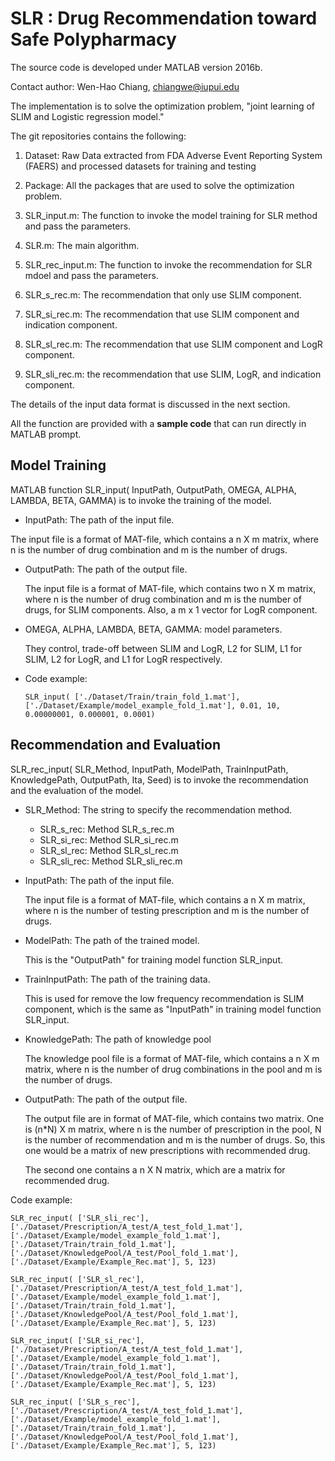 # SLR : Drug Recommendation toward Safe Polypharmacy
The source code is developed under MATLAB version 2016b.

Contact author: Wen-Hao Chiang, chiangwe@iupui.edu

The implementation is to solve the optimization problem, "joint learning of SLIM and Logistic regression model."

The git repositories contains the following:

1. Dataset: Raw Data extracted from FDA Adverse Event Reporting System (FAERS) and processed datasets for training and testing

2. Package: All the packages that are used to solve the optimization problem. 

3. SLR\_input.m: The function to invoke the model training for SLR method and pass the parameters.

4. SLR.m: The main algorithm.

5. SLR\_rec\_input.m: The function to invoke the recommendation for SLR mdoel and pass the parameters.

6. SLR\_s\_rec.m: The recommendation that only use SLIM component.

7. SLR\_si\_rec.m: The recommendation that use SLIM component and indication component.

8. SLR\_sl\_rec.m: The recommendation that use SLIM component and LogR component. 

9. SLR\_sli\_rec.m: the recommendation that use SLIM, LogR, and indication component. 

The details of the input data format is discussed in the next section.

All the function are provided with a **sample code** that can run directly in MATLAB prompt. 


## Model Training

MATLAB function SLR\_input( InputPath, OutputPath, OMEGA, ALPHA, LAMBDA, BETA, GAMMA) is to invoke the 
training of the model.

-  InputPath: The path of the input file. 

  The input file is a format of MAT-file, which contains a n X m matrix, where n is the number of drug combination and 
  m is the number of drugs. 

- OutputPath: The path of the output file.
 
  The input file is a format of MAT-file, which contains two n X m matrix, where n is the number of drug combination and
  m is the number of drugs, for SLIM components. Also, a m x 1 vector for LogR component.

- OMEGA, ALPHA, LAMBDA, BETA, GAMMA: model parameters. 

  They control, trade-off between SLIM and LogR, L2 for SLIM, L1 for SLIM, L2 for LogR, and L1 for LogR respectively.

- Code example:

  `SLR_input( ['./Dataset/Train/train_fold_1.mat'], ['./Dataset/Example/model_example_fold_1.mat'], 0.01, 10, 0.00000001, 0.000001, 0.0001)`

## Recommendation and Evaluation 

SLR\_rec\_input( SLR\_Method, InputPath, ModelPath, TrainInputPath, KnowledgePath, OutputPath, Ita, Seed) is to invoke the recommendation and the evaluation of the model.

- SLR\_Method: The string to specify the recommendation method.
  - SLR\_s\_rec: Method SLR\_s\_rec.m
  - SLR\_si\_rec: Method SLR\_si\_rec.m
  - SLR\_sl\_rec: Method SLR\_sl\_rec.m
  - SLR\_sli\_rec: Method SLR\_sli\_rec.m

- InputPath: The path of the input file.

  The input file is a format of MAT-file, which contains a n X m matrix, where n is the number of testing prescription and
  m is the number of drugs.

- ModelPath: The path of the trained model. 

  This is the "OutputPath" for training model function SLR\_input.

- TrainInputPath: The path of the training data. 

  This is used for remove the low frequency recommendation is SLIM component, which is the same as "InputPath" in training model function SLR\_input.

- KnowledgePath: The path of knowledge pool

  The knowledge pool file is a format of MAT-file, which contains a n X m matrix, where n is the number of drug combinations in the pool and
  m is the number of drugs.

- OutputPath: The path of the output file.

   The output file are in format of MAT-file, which contains two matrix. One is (n\*N) X m matrix, where n is the number of prescription in the pool, N is the number of recommendation and m is the number of drugs. So, this one would be a matrix of new prescriptions with recommended drug. 

   The second one contains a n X N matrix, which are a matrix for recommended drug. 

Code example:

  `SLR_rec_input( ['SLR_sli_rec'], ['./Dataset/Prescription/A_test/A_test_fold_1.mat'], ['./Dataset/Example/model_example_fold_1.mat'], ['./Dataset/Train/train_fold_1.mat'],['./Dataset/KnowledgePool/A_test/Pool_fold_1.mat'], ['./Dataset/Example/Example_Rec.mat'], 5, 123)`

  `SLR_rec_input( ['SLR_sl_rec'], ['./Dataset/Prescription/A_test/A_test_fold_1.mat'], ['./Dataset/Example/model_example_fold_1.mat'], ['./Dataset/Train/train_fold_1.mat'],['./Dataset/KnowledgePool/A_test/Pool_fold_1.mat'], ['./Dataset/Example/Example_Rec.mat'], 5, 123)`

  `SLR_rec_input( ['SLR_si_rec'], ['./Dataset/Prescription/A_test/A_test_fold_1.mat'], ['./Dataset/Example/model_example_fold_1.mat'], ['./Dataset/Train/train_fold_1.mat'],['./Dataset/KnowledgePool/A_test/Pool_fold_1.mat'], ['./Dataset/Example/Example_Rec.mat'], 5, 123)`

  `SLR_rec_input( ['SLR_s_rec'], ['./Dataset/Prescription/A_test/A_test_fold_1.mat'], ['./Dataset/Example/model_example_fold_1.mat'], ['./Dataset/Train/train_fold_1.mat'],['./Dataset/KnowledgePool/A_test/Pool_fold_1.mat'], ['./Dataset/Example/Example_Rec.mat'], 5, 123)`


